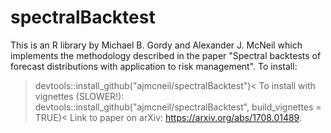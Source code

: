 # spectralBacktest
This is an R library by Michael B. Gordy and Alexander J. McNeil which implements the methodology described in the paper "Spectral backtests of forecast distributions with application to risk management".
To install:
> devtools::install_github("ajmcneil/spectralBacktest")<
To install with vignettes (SLOWER!):
> devtools::install_github("ajmcneil/spectralBacktest", build_vignettes = TRUE)<
Link to paper on arXiv: https://arxiv.org/abs/1708.01489.
